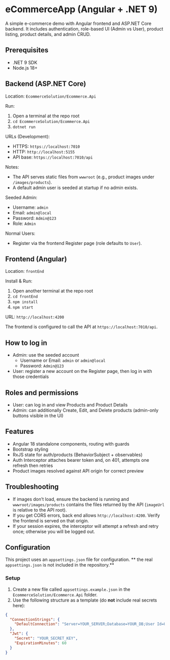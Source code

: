 # eCommerceApp (Angular + .NET 9)

A simple e-commerce demo with Angular frontend and ASP.NET Core backend. It includes authentication, role-based UI (Admin vs User), product listing, product details, and admin CRUD.

## Prerequisites
- .NET 9 SDK
- Node.js 18+

## Backend (ASP.NET Core)
Location: `EcommerceSolution/Ecommerce.Api`

Run:
1. Open a terminal at the repo root
2. `cd EcommerceSolution/Ecommerce.Api`
3. `dotnet run`

URLs (Development):
- HTTPS: `https://localhost:7010`
- HTTP: `http://localhost:5155`
- API base: `https://localhost:7010/api`

Notes:
- The API serves static files from `wwwroot` (e.g., product images under `/images/products`).
- A default admin user is seeded at startup if no admin exists.

Seeded Admin:
- Username: `admin`
- Email: `admin@local`
- Password: `Admin@123`
- Role: `Admin`

Normal Users:
- Register via the frontend Register page (role defaults to `User`).

## Frontend (Angular)
Location: `frontEnd`

Install & Run:
1. Open another terminal at the repo root
2. `cd frontEnd`
3. `npm install`
4. `npm start`

URL: `http://localhost:4200`

The frontend is configured to call the API at `https://localhost:7010/api`.

## How to log in
- Admin: use the seeded account
  - Username or Email: `admin` or `admin@local`
  - Password: `Admin@123`
- User: register a new account on the Register page, then log in with those credentials

## Roles and permissions
- User: can log in and view Products and Product Details
- Admin: can additionally Create, Edit, and Delete products (admin-only buttons visible in the UI)

## Features
- Angular 18 standalone components, routing with guards
- Bootstrap styling
- RxJS state for auth/products (BehaviorSubject + observables)
- Auth Interceptor attaches bearer token and, on 401, attempts one refresh then retries
- Product images resolved against API origin for correct preview

## Troubleshooting
- If images don’t load, ensure the backend is running and `wwwroot/images/products` contains the files returned by the API (`imageUrl` is relative to the API root).
- If you get CORS errors, back end allows `http://localhost:4200`. Verify the frontend is served on that origin.
- If your session expires, the interceptor will attempt a refresh and retry once; otherwise you will be logged out.
## Configuration

This project uses an `appsettings.json` file for configuration. ** the real `appsettings.json` is not included in the repository.**

### Setup

1. Create a new file called `appsettings.example.json` in the `EcommerceSolution/Ecommerce.Api` folder.
2. Use the following structure as a template (do **not** include real secrets here):

```json
{
  "ConnectionStrings": {
    "DefaultConnection": "Server=YOUR_SERVER;Database=YOUR_DB;User Id=USER;Password=PASSWORD;"
  },
  "Jwt": {
    "Secret": "YOUR_SECRET_KEY",
    "ExpirationMinutes": 60
  }
}



